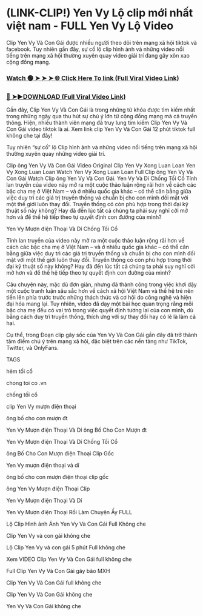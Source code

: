 # (LINK-CLIP!) Yen Vy Lộ clip mới nhất việt nam - FULL Yen Vy Lộ Video

Clip Yen Vy Và Con Gái được nhiều người theo dõi trên mạng xã hội tiktok và facebook. Tuy nhiên gần đây, sự cố lộ clip hình ảnh và những video nổi tiếng trên mạng xã hội thường xuyên quay video giải trí đang gây xôn xao cộng đồng mạng.


### [Watch 🟢 ➤ ➤ ➤ 🌐 Click Here To link (Full Viral Video Link)](https://cinesky.today/clip-yen-vy-video/)

### [🔴 ➤►DOWNLOAD (Full Viral Video Link)](https://cinesky.today/clip-yen-vy-video/)

Gần đây, Clip Yen Vy Và Con Gái là trong những từ khóa được tìm kiếm nhất trong những ngày qua thu hút sự chú ý lớn từ cộng đồng mạng mà cả truyền thông. Hiện, nhiều thành viên mạng đã truy lung tìm kiếm Clip Yen Vy Và Con Gái video tiktok là ai. Xem link clip Yen Vy Và Con Gái 12 phút tiktok full không che tại đây!

Tuy nhiên “sự cố” lộ Clip hình ảnh và những video nổi tiếng trên mạng xã hội thường xuyên quay những video giải trí.

Clip ông Yen Vy Và Con Gái Video Original Clip Yen Vy Xong Luan Loan Yen Vy Xong Luan Loan Watch Yen Vy Xong Luan Loan Full Clip ông Yen Vy Và Con Gái Watch Clip ông Yen Vy Và Con Gái. Yen Vy Và Dí Chống Tối Cổ Tính lan truyền của video này mở ra một cuộc thảo luận rộng rãi hơn về cách các bậc cha mẹ ở Việt Nam – và ở nhiều quốc gia khác – có thể cân bằng giữa việc duy trì các giá trị truyền thống và chuẩn bị cho con mình đối mặt với một thế giới luôn thay đổi. Truyền thống có còn phù hợp trong thời đại kỹ thuật số này không? Hay đã đến lúc tất cả chúng ta phải suy nghĩ cởi mở hơn và để thế hệ tiếp theo tự quyết định con đường của mình?

Yen Vy Mượn điện Thoại Và Dí Chống Tối Cổ

Tính lan truyền của video này mở ra một cuộc thảo luận rộng rãi hơn về cách các bậc cha mẹ ở Việt Nam – và ở nhiều quốc gia khác – có thể cân bằng giữa việc duy trì các giá trị truyền thống và chuẩn bị cho con mình đối mặt với một thế giới luôn thay đổi. Truyền thống có còn phù hợp trong thời đại kỹ thuật số này không? Hay đã đến lúc tất cả chúng ta phải suy nghĩ cởi mở hơn và để thế hệ tiếp theo tự quyết định con đường của mình?

Câu chuyện này, mặc dù đơn giản, nhưng đã thành công trong việc khơi dậy một cuộc tranh luận sâu sắc hơn về cách xã hội Việt Nam và thế hệ trẻ nên tiến lên phía trước trước những thách thức và cơ hội do công nghệ và hiện đại hóa mang lại. Tuy nhiên, video đã dạy một bài học quan trọng rằng mỗi bậc cha mẹ đều có vai trò trong việc quyết định tương lai của con mình, dù bằng cách duy trì truyền thống, thích ứng với sự thay đổi hay có lẽ là làm cả hai.

Cụ thể, trong Đoạn clip gây sốc của Yen Vy Và Con Gái gần đây đã trở thành tâm điểm chú ý trên mạng xã hội, đặc biệt trên các nền tảng như TikTok, Twitter, và OnlyFans.

TAGS

hẻm tối cổ

chong toi co .vn

chống tối cổ

clip Yen Vy mượn điện thoại

ông bố cho con mượn đt

Yen Vy Mượn điện Thoại Và Dí ông Bố Cho Con Mượn đt

Yen Vy Mượn điện Thoại Và Dí Chống Tối Cổ

ông Bố Cho Con Mượn điện Thoại Clip Gốc

Yen Vy mượn điện thoại và dí

ông bố cho con mượn điện thoại clip gốc

ông Yen Vy Mượn điện Thoại Clip

Yen Vy Mượn điện Thoại Và Dí

Yen Vy Mượn điện Thoại Rồi Làm Chuyện Ấy FULL

Lộ Clip Hình ảnh Ánh Yen Vy Và Con Gái Full Không che

Clip Yen Vy và con gái không che

Lộ Clip Yen Vy và con gái 5 phút Full không che

Xem VIDEO Clip Yen Vy Và Con Gái full không che

Full Clip Yen Vy Và Con Gái gây bão MXH

Clip Yen Vy Và Con Gái full không che

Clip Yen Vy Và Con Gái không che

Yen Vy Và Con Gái không che
